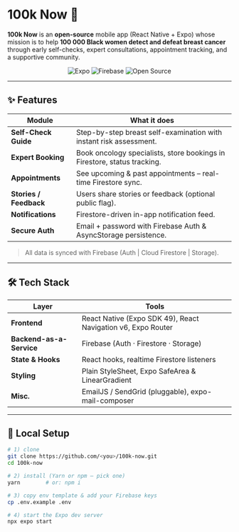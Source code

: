 # 100k Now 🚀

**100k Now** is an **open-source** mobile app (React Native + Expo) whose mission is to help **100 000 Black women detect and defeat breast cancer** through early self-checks, expert consultations, appointment tracking, and a supportive community.

<p align="center">
  <!-- optional badge examples -->
  <img alt="Expo" src="https://img.shields.io/badge/Expo-%5E49.0-000?logo=expo&logoColor=white" />
  <img alt="Firebase" src="https://img.shields.io/badge/Firebase-Cloud%20Firestore%20%7C%20Auth%20%7C%20Storage-FFCA28?logo=firebase&logoColor=white" />
  <img alt="Open Source" src="https://img.shields.io/badge/open%20source-MIT-green" />
</p>

---

## ✨ Features

| Module | What it does |
|--------|--------------|
| **Self-Check Guide** | Step-by-step breast self-examination with instant risk assessment. |
| **Expert Booking**   | Book oncology specialists, store bookings in Firestore, status tracking. |
| **Appointments**     | See upcoming & past appointments – real-time Firestore sync. |
| **Stories / Feedback** | Users share stories or feedback (optional public flag). |
| **Notifications**    | Firestore-driven in-app notification feed. |
| **Secure Auth**      | Email + password with Firebase Auth & AsyncStorage persistence. |

> All data is synced with Firebase (Auth | Cloud Firestore | Storage).

---

## 🛠 Tech Stack

| Layer | Tools |
|-------|-------|
| **Frontend** | React Native (Expo SDK 49), React Navigation v6, Expo Router |
| **Backend-as-a-Service** | Firebase (Auth · Firestore · Storage) |
| **State & Hooks** | React hooks, realtime Firestore listeners |
| **Styling** | Plain StyleSheet, Expo SafeArea & LinearGradient |
| **Misc.** | EmailJS / SendGrid (pluggable), expo-mail-composer |

---

## 🔧 Local Setup

```bash
# 1) clone
git clone https://github.com/<you>/100k-now.git
cd 100k-now

# 2) install (Yarn or npm – pick one)
yarn        # or: npm i

# 3) copy env template & add your Firebase keys
cp .env.example .env

# 4) start the Expo dev server
npx expo start
